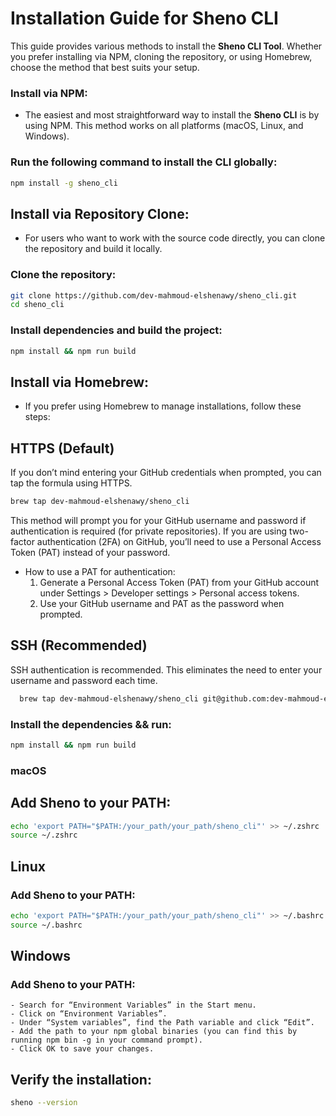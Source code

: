 # Installation Guide for Sheno CLI

This guide provides various methods to install the **Sheno CLI Tool**. Whether you prefer installing via NPM, cloning the repository, or using Homebrew, choose the method that best suits your setup.

### Install via NPM:

- The easiest and most straightforward way to install the **Sheno CLI** is by using NPM. This method works on all platforms (macOS, Linux, and Windows).

### Run the following command to install the CLI globally:

   ```bash
   npm install -g sheno_cli
   ```

## Install via Repository Clone:

- For users who want to work with the source code directly, you can clone the repository and build it locally.

### Clone the repository:
  
```bash
git clone https://github.com/dev-mahmoud-elshenawy/sheno_cli.git
cd sheno_cli
```

### Install dependencies and build the project:
  
```bash
npm install && npm run build
```
   
## Install via Homebrew:

- If you prefer using Homebrew to manage installations, follow these steps:

  
## HTTPS (Default)

If you don’t mind entering your GitHub credentials when prompted, you can tap the formula using HTTPS.

   ```bash
   brew tap dev-mahmoud-elshenawy/sheno_cli 
   ```

This method will prompt you for your GitHub username and password if authentication is required (for private repositories). If you are using two-factor authentication (2FA) on GitHub, you’ll need to use a Personal Access Token (PAT) instead of your password.

- How to use a PAT for authentication:
  1. Generate a Personal Access Token (PAT) from your GitHub account under Settings > Developer settings > Personal access tokens.
  2. Use your GitHub username and PAT as the password when prompted.

## SSH (Recommended)

SSH authentication is recommended. This eliminates the need to enter your username and password each time.

 ```bash
   brew tap dev-mahmoud-elshenawy/sheno_cli git@github.com:dev-mahmoud-elshenawy/sheno_cli.git
   ```

### Install the dependencies && run:

   ```bash
   npm install && npm run build
   ```   

### macOS

## Add Sheno to your PATH:
   
   ```bash
   echo 'export PATH="$PATH:/your_path/your_path/sheno_cli"' >> ~/.zshrc
   source ~/.zshrc
   ```

## Linux

### Add Sheno to your PATH:
   
   ```bash
   echo 'export PATH="$PATH:/your_path/your_path/sheno_cli"' >> ~/.bashrc
   source ~/.bashrc
   ```
   
## Windows

### Add Sheno to your PATH:
	- Search for “Environment Variables” in the Start menu.
	- Click on “Environment Variables”.
	- Under “System variables”, find the Path variable and click “Edit”.
	- Add the path to your npm global binaries (you can find this by running npm bin -g in your command prompt).
	- Click OK to save your changes.

## Verify the installation:
   
   ```bash
   sheno --version
   ```